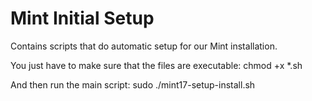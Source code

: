 # Mint Initial Setup

Contains scripts that do automatic setup for our Mint installation.

You just have to make sure that the files are executable:
    chmod +x *.sh

And then run the main script:
    sudo ./mint17-setup-install.sh

